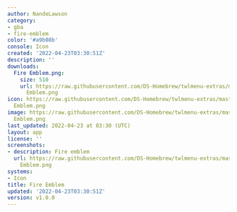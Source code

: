 ```yaml
---
author: NandoLawson
category:
- gba
- fire-emblem
color: '#a9b08b'
console: Icon
created: '2022-04-23T03:30:51Z'
description: ''
downloads:
  Fire Emblem.png:
    size: 510
    url: https://raw.githubusercontent.com/DS-Homebrew/twlmenu-extras/master/_nds/TWiLightMenu/icons/Fire
      Emblem.png
icon: https://raw.githubusercontent.com/DS-Homebrew/twlmenu-extras/master/_nds/TWiLightMenu/icons/Fire
  Emblem.png
image: https://raw.githubusercontent.com/DS-Homebrew/twlmenu-extras/master/_nds/TWiLightMenu/icons/Fire
  Emblem.png
last_updated: 2022-04-23 at 03:30 (UTC)
layout: app
license: ''
screenshots:
- description: Fire emblem
  url: https://raw.githubusercontent.com/DS-Homebrew/twlmenu-extras/master/_nds/TWiLightMenu/icons/Fire
    Emblem.png
systems:
- Icon
title: Fire Emblem
updated: '2022-04-23T03:30:51Z'
version: v1.0.0
---
```


